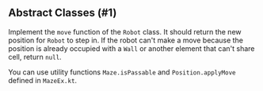 ## Abstract Classes (#1)

Implement the `move` function of the `Robot` class.
It should return the new position for `Robot` to step in.
If the robot can't make a move because the position is already
occupied with a `Wall` or another element that can't share cell, return `null`.

You can use utility functions `Maze.isPassable` and `Position.applyMove`
defined in `MazeEx.kt`.